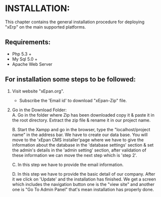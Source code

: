 # INSTALLATION:
  This chapter contains the general installation procedure for deploying "xErp" on the main supported platforms.
## Requirements:
  * Php 5.3 +
  * My Sql 5.0 +
  * Apache Web Server

## For installation some steps to be followed:
1. Visit website "xEpan.org".

   * Subscribe the 'Email id' to download "xEpan-Zip" file.
  
2. Go in the Download Folder:  
   A. Go in the folder where Zip has been downloaded copy it & paste it in the root directory. Extract the zip file & rename it in our project name.
   
   B. Start the Xampp and go in the browser, type the "localhost/project name" in the address bar. We have to create our data base. You will move to the 'xEpan CMS installer'page where we have to give the information about the database in the 'database settings' section & set the admin's details in the 'admin setting' section, after validation of these information we can move the next step which is 'step 2'. 

   C. In this step we have to provide the email information.

   D. In this step we have to provide the basic detail of our company. After it we click on 'Update' and the installation has finished. We get a screen which includes the navigation button one is the "view site" and another one is "Go To Admin Panel" that's mean installation has properly done.




       